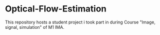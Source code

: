 # Optical-Flow-Estimation
This repository hosts a student project i took part in during Course "Image, signal, simulation" of M1 IMA.
